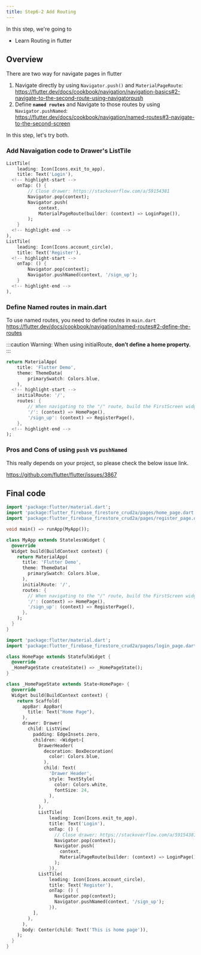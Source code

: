 ```yaml
---
title: Step6-2 Add Routing
---
```


In this step, we're going to
- Learn Routing in flutter


## Overview

There are two way for navigate pages in flutter

1. Navigate directly by using `Navigator.push()` and `MaterialPageRoute`: https://flutter.dev/docs/cookbook/navigation/navigation-basics#2-navigate-to-the-second-route-using-navigatorpush
2. Define **`named routes`** and Navigate to those routes by using `Navigator.pushNamed`: https://flutter.dev/docs/cookbook/navigation/named-routes#3-navigate-to-the-second-screen

In this step, let's try both.

### Add Navaigation code to Drawer's ListTile

```dart title="pages/home_page.dart"
ListTile(
	leading: Icon(Icons.exit_to_app),
	title: Text('Login'),
  <!-- highlight-start -->
	onTap: () {
		// Close drawer: https://stackoverflow.com/a/59154381
		Navigator.pop(context);
		Navigator.push(
			context,
			MaterialPageRoute(builder: (context) => LoginPage()),
		);
	}
  <!-- highlight-end -->
),
ListTile(
	leading: Icon(Icons.account_circle),
	title: Text('Register'),
  <!-- highlight-start -->
	onTap: () {
		Navigator.pop(context);
		Navigator.pushNamed(context, '/sign_up');
	}
  <!-- highlight-end -->
),
```

### Define Named routes in main.dart
To use named routes, you need to define routes in `main.dart`
https://flutter.dev/docs/cookbook/navigation/named-routes#2-define-the-routes

:::caution
Warning: When using initialRoute, **don’t define a home property.**
:::

```dart title="lib/main.dart"
return MaterialApp(
	title: 'Flutter Demo',
	theme: ThemeData(
		primarySwatch: Colors.blue,
	),
  <!-- highlight-start -->
	initialRoute: '/',
	routes: {
		// When navigating to the "/" route, build the FirstScreen widget.
		'/': (context) => HomePage(),
		'/sign_up': (context) => RegisterPage(),
	},
  <!-- highlight-end -->
);
```

### Pros and Cons of using `push` vs `pushNamed`
This really depends on your project, so please check the below issue link.

https://github.com/flutter/flutter/issues/3867

## Final code


```dart title="lib/main.dart"
import 'package:flutter/material.dart';
import 'package:flutter_firebase_firestore_crud2a/pages/home_page.dart';
import 'package:flutter_firebase_firestore_crud2a/pages/register_page.dart';

void main() => runApp(MyApp());

class MyApp extends StatelessWidget {
  @override
  Widget build(BuildContext context) {
    return MaterialApp(
      title: 'Flutter Demo',
      theme: ThemeData(
        primarySwatch: Colors.blue,
      ),
      initialRoute: '/',
      routes: {
        // When navigating to the "/" route, build the FirstScreen widget.
        '/': (context) => HomePage(),
        '/sign_up': (context) => RegisterPage(),
      },
    );
  }
}
```

```dart title="pages/home_page.dart"
import 'package:flutter/material.dart';
import 'package:flutter_firebase_firestore_crud2a/pages/login_page.dart';

class HomePage extends StatefulWidget {
  @override
  _HomePageState createState() => _HomePageState();
}

class _HomePageState extends State<HomePage> {
  @override
  Widget build(BuildContext context) {
    return Scaffold(
      appBar: AppBar(
        title: Text("Home Page"),
      ),
      drawer: Drawer(
        child: ListView(
          padding: EdgeInsets.zero,
          children: <Widget>[
            DrawerHeader(
              decoration: BoxDecoration(
                color: Colors.blue,
              ),
              child: Text(
                'Drawer Header',
                style: TextStyle(
                  color: Colors.white,
                  fontSize: 24,
                ),
              ),
            ),
            ListTile(
                leading: Icon(Icons.exit_to_app),
                title: Text('Login'),
                onTap: () {
                  // Close drawer: https://stackoverflow.com/a/59154381
                  Navigator.pop(context);
                  Navigator.push(
                    context,
                    MaterialPageRoute(builder: (context) => LoginPage()),
                  );
                }),
            ListTile(
                leading: Icon(Icons.account_circle),
                title: Text('Register'),
                onTap: () {
                  Navigator.pop(context);
                  Navigator.pushNamed(context, '/sign_up');
                }),
          ],
        ),
      ),
      body: Center(child: Text('This is home page')),
    );
  }
}
```

